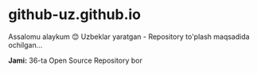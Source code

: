 # github-uz.github.io
Assalomu alaykum 😊 Uzbeklar yaratgan - Repository to'plash maqsadida ochilgan...

**Jami:** 36-ta Open Source Repository bor
